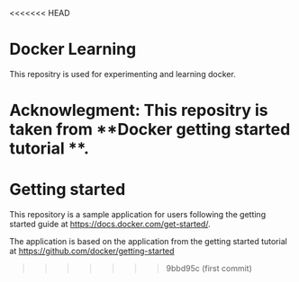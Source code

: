 <<<<<<< HEAD
# Docker Learning

This repositry is used for experimenting and learning docker.

**Acknowlegment:**
This repositry is taken from **Docker getting started tutorial **.
=======
# Getting started

This repository is a sample application for users following the getting started guide at https://docs.docker.com/get-started/.

The application is based on the application from the getting started tutorial at https://github.com/docker/getting-started
>>>>>>> 9bbd95c (first commit)
